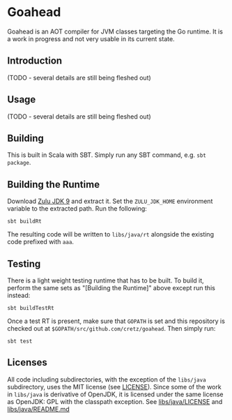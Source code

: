 # Goahead

Goahead is an AOT compiler for JVM classes targeting the Go runtime. It is a work in progress and not very usable in its
current state.

## Introduction

(TODO - several details are still being fleshed out)

## Usage

(TODO - several details are still being fleshed out)

## Building

This is built in Scala with SBT. Simply run any SBT command, e.g. `sbt package`.

## Building the Runtime

Download [Zulu JDK 9](http://zulu.org/zulu-9-pre-release-downloads/) and extract it. Set the `ZULU_JDK_HOME` environment
variable to the extracted path. Run the following:

    sbt buildRt

The resulting code will be written to `libs/java/rt` alongside the existing code prefixed with `aaa`.

## Testing

There is a light weight testing runtime that has to be built. To build it, perform the same sets as
"[Building the Runtime]" above except run this instead:

    sbt buildTestRt

Once a test RT is present, make sure that `GOPATH` is set and this repository is checked out at
`$GOPATH/src/github.com/cretz/goahead`. Then simply run:

    sbt test

## Licenses

All code including subdirectories, with the exception of the `libs/java` subdirectory, uses the MIT license (see
[LICENSE](LICENSE)). Since some of the work in `libs/java` is derivative of OpenJDK, it is licensed under the same
license as OpenJDK: GPL with the classpath exception. See [libs/java/LICENSE](libs/java/LICENSE) and
[libs/java/README.md](libs/java/README.md)